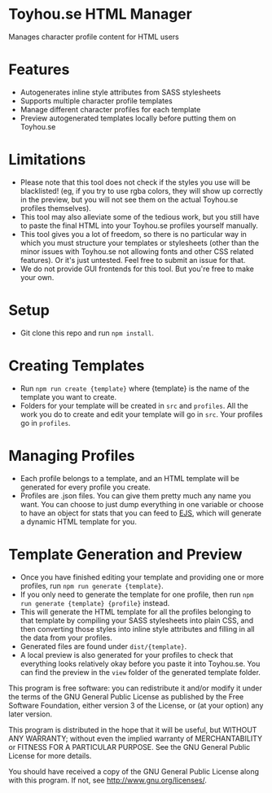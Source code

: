# Toyhou.se HTML Manager
Manages character profile content for HTML users

# Features
- Autogenerates inline style attributes from SASS stylesheets
- Supports multiple character profile templates
- Manage different character profiles for each template
- Preview autogenerated templates locally before putting them on Toyhou.se

# Limitations
- Please note that this tool does not check if the styles you use will be blacklisted! (eg, if you try to use rgba colors, they will show up correctly in the preview, but you will not see them on the actual Toyhou.se profiles themselves).
- This tool may also alleviate some of the tedious work, but you still have to paste the final HTML into your Toyhou.se profiles yourself manually.
- This tool gives you a lot of freedom, so there is no particular way in which you must structure your templates or stylesheets (other than the minor issues with Toyhou.se not allowing fonts and other CSS related features). Or it's just untested. Feel free to submit an issue for that.
- We do not provide GUI frontends for this tool. But you're free to make your own.

# Setup
- Git clone this repo and run `npm install`.

# Creating Templates
- Run `npm run create {template}` where {template} is the name of the template you want to create.
- Folders for your template will be created in `src` and `profiles`. All the work you do to create and edit your template will go in `src`. Your profiles go in `profiles`. 

# Managing Profiles
- Each profile belongs to a template, and an HTML template will be generated for every profile you create.
- Profiles are .json files. You can give them pretty much any name you want. You can choose to just dump everything in one variable or choose to have an object for stats that you can feed to [EJS](http://ejs.co), which will generate a dynamic HTML template for you.

# Template Generation and Preview
- Once you have finished editing your template and providing one or more profiles, run `npm run generate {template}`.
- If you only need to generate the template for one profile, then run `npm run generate {template} {profile}` instead.
- This will generate the HTML template for all the profiles belonging to that template by compiling your SASS stylesheets into plain CSS, and then converting those styles into inline style attributes and filling in all the data from your profiles.
- Generated files are found under `dist/{template}`.
- A local preview is also generated for your profiles to check that everything looks relatively okay before you paste it into Toyhou.se. You can find the preview in the `view` folder of the generated template folder.

This program is free software: you can redistribute it and/or modify it under the terms of the GNU General Public License as published by the Free Software Foundation, either version 3 of the License, or (at your option) any later version.

This program is distributed in the hope that it will be useful, but WITHOUT ANY WARRANTY; without even the implied warranty of MERCHANTABILITY or FITNESS FOR A PARTICULAR PURPOSE.  See the GNU General Public License for more details.

You should have received a copy of the GNU General Public License along with this program.  If not, see <http://www.gnu.org/licenses/>.
